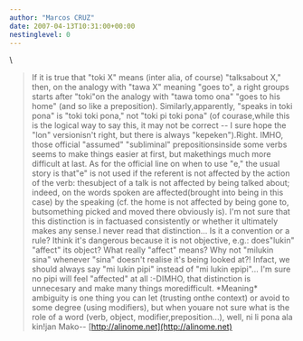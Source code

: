 ```yaml
---
author: "Marcos CRUZ"
date: 2007-04-13T10:31:00+00:00
nestinglevel: 0
---
```

\
> If it is true that "toki X" means (inter alia, of course) "talksabout X," then, on the analogy
> with "tawa X" meaning "goes to", a right groups starts after "toki"on the analogy with "tawa tomo
> ona" "goes to his home" (and so like a preposition). Similarly,apparently, "speaks in toki
> pona" is "toki toki pona," not "toki pi toki pona" (of courase,while this is the logical way to
> say this, it may not be correct --
 I sure hope the "lon" versionisn't right, but there is always
> "kepeken").Right. IMHO, those official "assumed" "subliminal" prepositionsinside some verbs seems to make things easier at first, but makethings much more difficult at last.
>As for the official line on when to use "e," the usual story is that"e" is not used
> if the referent is not affected by the action of the verb: thesubject of a talk is not affected
> by being talked about; indeed, on the words spoken are affected(brought into being in this case)
> by the speaking (cf. the home is not affected by being gone to, butsomething picked and moved
> there obviously is). I'm not sure that this distinction is in factuased consistently or whether
> it ultimately makes any sense.I never read that distinction... Is it a convention or a rule? Ithink it's dangerous because it is not objective, e.g.: does"lukin" "affect" its object? What really "affect" means? Why not "milukin sina" whenever "sina" doesn't realise it's being looked at?! Infact, we should always say "mi lukin pipi" instead of "mi lukin epipi"... I'm sure no pipi will feel "affected" at all :-DIMHO, that distinction is unnecesary and make many things moredifficult. \*Meaning\* ambiguity is one thing you can let (trusting onthe context) or avoid to some degree (using modifiers), but when youare not sure what is the role of a word (verb, object, modifier,preposition...), well, ni li pona ala kin!jan Mako--
[http://alinome.net](http://alinome.net)